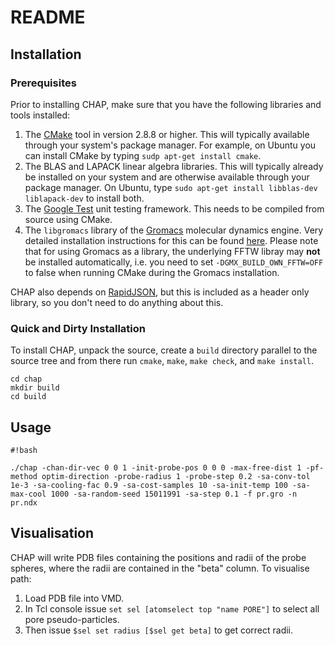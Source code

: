 # README #

## Installation ##

### Prerequisites ###

Prior to installing CHAP, make sure that you have the following libraries and tools installed:

1. The [CMake](https://cmake.org/) tool in version 2.8.8 or higher. This will 
typically available through your system's package manager. For example, on 
Ubuntu you can install CMake by typing `sudp apt-get install cmake`.
2. The BLAS and LAPACK linear algebra libraries. This will typically already be
installed on your system and are otherwise available through your package 
manager. On Ubuntu, type `sudo apt-get install libblas-dev liblapack-dev` to
install both.
3. The [Google Test](https://github.com/google/googletest) unit testing 
framework. This needs to be compiled from source using CMake.
4. The `libgromacs` library of the [Gromacs](http://www.gromacs.org/) molecular 
dynamics engine. Very detailed installation instructions for this can be found
[here](http://manual.gromacs.org/documentation/2016.3/install-guide/index.html).
Please note that for using Gromacs as a library, the underlying FFTW libray 
may **not** be installed automatically, i.e. you need to set
`-DGMX_BUILD_OWN_FFTW=OFF` to false when running CMake during the Gromacs 
installation.

CHAP also depends on [RapidJSON](http://rapidjson.org/), but this is included
as a header only library, so you don't need to do anything about this.


### Quick and Dirty Installation ###

To install CHAP, unpack the source, create a `build` directory parallel to the
source tree and from there run `cmake`, `make`, `make check`, and 
`make install`.

~~~
cd chap
mkdir build
cd build
~~~


## Usage ##


```
#!bash

./chap -chan-dir-vec 0 0 1 -init-probe-pos 0 0 0 -max-free-dist 1 -pf-method optim-direction -probe-radius 1 -probe-step 0.2 -sa-conv-tol 1e-3 -sa-cooling-fac 0.9 -sa-cost-samples 10 -sa-init-temp 100 -sa-max-cool 1000 -sa-random-seed 15011991 -sa-step 0.1 -f pr.gro -n pr.ndx
```

## Visualisation ##

CHAP will write PDB files containing the positions and radii of the probe spheres, where the radii are contained in the "beta" column. To visualise path:

1. Load PDB file into VMD.
2. In Tcl console issue `set sel [atomselect top "name PORE"]` to select all pore pseudo-particles.
3. Then issue `$sel set radius [$sel get beta]` to get correct radii.
